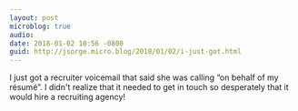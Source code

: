 ```yaml
---
layout: post
microblog: true
audio: 
date: 2018-01-02 10:56 -0800
guid: http://jsorge.micro.blog/2018/01/02/i-just-got.html
---
```

I just got a recruiter voicemail that said she was calling “on behalf of my résumé”. I didn't realize that it needed to get in touch so desperately that it would hire a recruiting agency!
